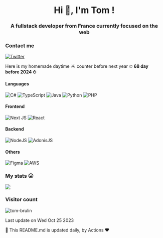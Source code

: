 <h1 align="center">Hi 👋, I'm Tom !</h1>
<h3 align="center">A fullstack developer from France currently focused on the web</h3>

### Contact me

[![Twitter](https://img.shields.io/badge/Twitter-%231DA1F2.svg?logo=Twitter&logoColor=white)](https://twitter.com/Tom_Brulin)

Here is my homemade daytime ☀️ counter before next year ⏱ **68 day before 2024 ⏱**

#### Languages

![C#](https://img.shields.io/badge/c%23-%23239120.svg?style=for-the-badge&logo=c-sharp&logoColor=white) ![TypeScript](https://img.shields.io/badge/typescript-%23007ACC.svg?style=for-the-badge&logo=typescript&logoColor=white) ![Java](https://img.shields.io/badge/java-f89820.svg?style=for-the-badge) ![Python](https://img.shields.io/badge/python-3670A0?style=for-the-badge&logo=python&logoColor=ffdd54) ![PHP](https://img.shields.io/badge/php-777BB4?style=for-the-badge&logo=php&logoColor=fff)

#### Frontend

![Next JS](https://img.shields.io/badge/NextJS-black?style=for-the-badge&logo=next.js&logoColor=white) ![React](https://img.shields.io/badge/react-%2320232a.svg?style=for-the-badge&logo=react&logoColor=%2361DAFB)

#### Backend

![NodeJS](https://img.shields.io/badge/node.js-6DA55F?style=for-the-badge&logo=node.js&logoColor=white) ![AdonisJS](https://img.shields.io/badge/AdonisJS-5A45FF?style=for-the-badge&logo=adonisjs&logoColor=white)

#### Others

![Figma](https://img.shields.io/badge/figma-%23F24E1E.svg?style=for-the-badge&logo=figma&logoColor=white) ![AWS](https://img.shields.io/badge/aws-232F3E.svg?style=for-the-badge&logo=amazon-aws&logoColor=white)

### My stats 😛

![](https://github-readme-streak-stats.herokuapp.com/?user=tom-brulin&theme=dark&hide_border=true)

### Visitor count

<p align="left"> <img src="https://komarev.com/ghpvc/?username=tom-brulin&label=Profile%20views&color=0e75b6&style=flat-square" alt="tom-brulin" /> </p>

Last update on Wed Oct 25 2023

🤖 This README.md is updated daily, by Actions ❤️
